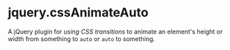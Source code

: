 jquery.cssAnimateAuto
=====================

A jQuery plugin for *using CSS transitions* to animate an element's height or width from something to `auto` or `auto` to something.
